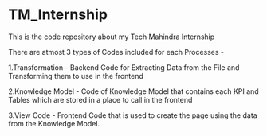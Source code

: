 # TM_Internship
This is the code repository about my Tech Mahindra Internship

There are atmost 3 types of Codes included for each Processes - 

1.Transformation - Backend Code for Extracting Data from the File and Transforming them to use in the frontend

2.Knowledge Model - Code of Knowledge Model that contains each KPI and Tables which are stored in a place to call in the frontend

3.View Code - Frontend Code that is used to create the page using the data from the Knowledge Model.
